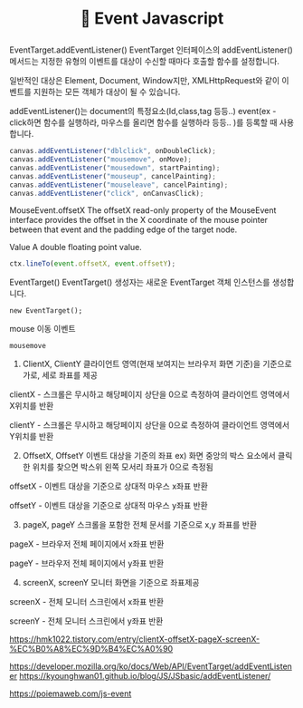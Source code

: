 # <p align="center"> 🎉 Event Javascript

EventTarget.addEventListener()
EventTarget 인터페이스의 addEventListener() 메서드는 지정한 유형의 이벤트를 대상이 수신할 때마다 호출할 함수를 설정합니다.

일반적인 대상은 Element, Document, Window지만, XMLHttpRequest와 같이 이벤트를 지원하는 모든 객체가 대상이 될 수 있습니다.

addEventListener()는 document의 특정요소(Id,class,tag 등등..) event(ex - click하면 함수를 실행하라, 마우스를 올리면 함수를 실행하라 등등.. )를 등록할 때 사용합니다.

```javascript
canvas.addEventListener("dblclick", onDoubleClick);
canvas.addEventListener("mousemove", onMove);
canvas.addEventListener("mousedown", startPainting);
canvas.addEventListener("mouseup", cancelPainting);
canvas.addEventListener("mouseleave", cancelPainting);
canvas.addEventListener("click", onCanvasClick);
```

MouseEvent.offsetX
The offsetX read-only property of the MouseEvent interface provides the offset in the X coordinate of the mouse pointer between that event and the padding edge of the target node.

Value
A double floating point value.

```javascript
ctx.lineTo(event.offsetX, event.offsetY);
```

EventTarget()
EventTarget() 생성자는 새로운 EventTarget 객체 인스턴스를 생성합니다.

```
new EventTarget();

```

mouse 이동 이벤트

`mousemove`

1. ClientX, ClientY
   클라이언트 영역(현재 보여지는 브라우저 화면 기준)을 기준으로 가로, 세로 좌표를 제공

clientX - 스크롤은 무시하고 해당페이지 상단을 0으로 측정하여 클라이언트 영역에서 X위치를 반환

clientY - 스크롤은 무시하고 해당페이지 상단을 0으로 측정하여 클라이언트 영역에서 Y위치를 반환

2. OffsetX, OffsetY
   이벤트 대상을 기준의 좌표 ex) 화면 중앙의 박스 요소에서 클릭한 위치를 찾으면 박스위 왼쪽 모서리 좌표가 0으로 측정됨

offsetX - 이벤트 대상을 기준으로 상대적 마우스 x좌표 반환

offsetY - 이벤트 대상을 기준으로 상대적 마우스 y좌표 반환

3. pageX, pageY
   스크롤을 포함한 전체 문서를 기준으로 x,y 좌표를 반환

pageX - 브라우저 전체 페이지에서 x좌표 반환

pageY - 브라우저 전체 페이지에서 y좌표 반환

4. screenX, screenY
   모니터 화면을 기준으로 좌표제공

screenX - 전체 모니터 스크린에서 x좌표 반환

screenY - 전체 모니터 스크린에서 y좌표 반환

https://hmk1022.tistory.com/entry/clientX-offsetX-pageX-screenX-%EC%B0%A8%EC%9D%B4%EC%A0%90

https://developer.mozilla.org/ko/docs/Web/API/EventTarget/addEventListener
https://kyounghwan01.github.io/blog/JS/JSbasic/addEventListener/

https://poiemaweb.com/js-event
